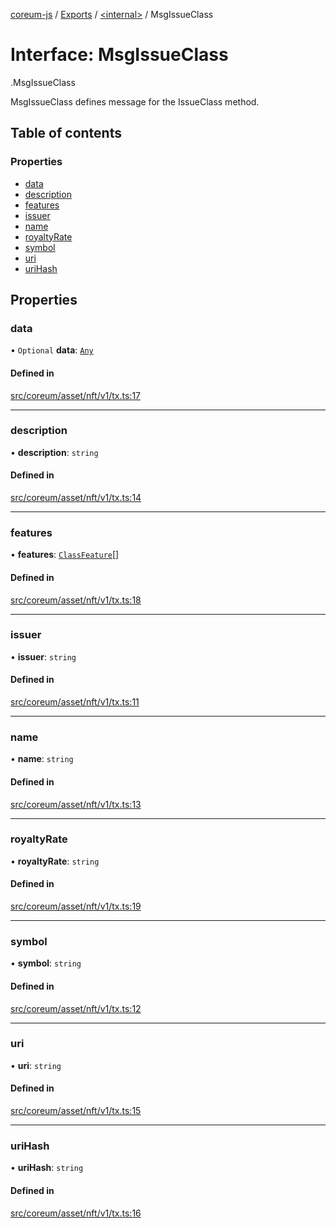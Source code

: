 [coreum-js](../README.md) / [Exports](../modules.md) / [<internal\>](../modules/internal_.md) / MsgIssueClass

# Interface: MsgIssueClass

[<internal>](../modules/internal_.md).MsgIssueClass

MsgIssueClass defines message for the IssueClass method.

## Table of contents

### Properties

- [data](internal_.MsgIssueClass.md#data)
- [description](internal_.MsgIssueClass.md#description)
- [features](internal_.MsgIssueClass.md#features)
- [issuer](internal_.MsgIssueClass.md#issuer)
- [name](internal_.MsgIssueClass.md#name)
- [royaltyRate](internal_.MsgIssueClass.md#royaltyrate)
- [symbol](internal_.MsgIssueClass.md#symbol)
- [uri](internal_.MsgIssueClass.md#uri)
- [uriHash](internal_.MsgIssueClass.md#urihash)

## Properties

### data

• `Optional` **data**: [`Any`](../modules/internal_.md#any)

#### Defined in

[src/coreum/asset/nft/v1/tx.ts:17](https://github.com/PyramydLabs/coreum-js/blob/37d165f/src/coreum/asset/nft/v1/tx.ts#L17)

___

### description

• **description**: `string`

#### Defined in

[src/coreum/asset/nft/v1/tx.ts:14](https://github.com/PyramydLabs/coreum-js/blob/37d165f/src/coreum/asset/nft/v1/tx.ts#L14)

___

### features

• **features**: [`ClassFeature`](../enums/ClassFeature.md)[]

#### Defined in

[src/coreum/asset/nft/v1/tx.ts:18](https://github.com/PyramydLabs/coreum-js/blob/37d165f/src/coreum/asset/nft/v1/tx.ts#L18)

___

### issuer

• **issuer**: `string`

#### Defined in

[src/coreum/asset/nft/v1/tx.ts:11](https://github.com/PyramydLabs/coreum-js/blob/37d165f/src/coreum/asset/nft/v1/tx.ts#L11)

___

### name

• **name**: `string`

#### Defined in

[src/coreum/asset/nft/v1/tx.ts:13](https://github.com/PyramydLabs/coreum-js/blob/37d165f/src/coreum/asset/nft/v1/tx.ts#L13)

___

### royaltyRate

• **royaltyRate**: `string`

#### Defined in

[src/coreum/asset/nft/v1/tx.ts:19](https://github.com/PyramydLabs/coreum-js/blob/37d165f/src/coreum/asset/nft/v1/tx.ts#L19)

___

### symbol

• **symbol**: `string`

#### Defined in

[src/coreum/asset/nft/v1/tx.ts:12](https://github.com/PyramydLabs/coreum-js/blob/37d165f/src/coreum/asset/nft/v1/tx.ts#L12)

___

### uri

• **uri**: `string`

#### Defined in

[src/coreum/asset/nft/v1/tx.ts:15](https://github.com/PyramydLabs/coreum-js/blob/37d165f/src/coreum/asset/nft/v1/tx.ts#L15)

___

### uriHash

• **uriHash**: `string`

#### Defined in

[src/coreum/asset/nft/v1/tx.ts:16](https://github.com/PyramydLabs/coreum-js/blob/37d165f/src/coreum/asset/nft/v1/tx.ts#L16)
